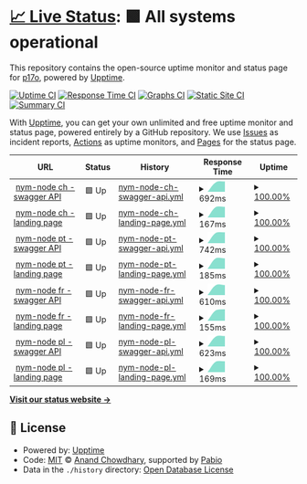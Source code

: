 # [📈 Live Status](https://status.p17o.com): <!--live status--> **🟩 All systems operational**

This repository contains the open-source uptime monitor and status page for [p17o](https://status.p17o.com), powered by [Upptime](https://github.com/upptime/upptime).

[![Uptime CI](https://github.com/p17o/nym-nodes-upptime/workflows/Uptime%20CI/badge.svg)](https://github.com/p17o/nym-nodes-upptime/actions?query=workflow%3A%22Uptime+CI%22)
[![Response Time CI](https://github.com/p17o/nym-nodes-upptime/workflows/Response%20Time%20CI/badge.svg)](https://github.com/p17o/nym-nodes-upptime/actions?query=workflow%3A%22Response+Time+CI%22)
[![Graphs CI](https://github.com/p17o/nym-nodes-upptime/workflows/Graphs%20CI/badge.svg)](https://github.com/p17o/nym-nodes-upptime/actions?query=workflow%3A%22Graphs+CI%22)
[![Static Site CI](https://github.com/p17o/nym-nodes-upptime/workflows/Static%20Site%20CI/badge.svg)](https://github.com/p17o/nym-nodes-upptime/actions?query=workflow%3A%22Static+Site+CI%22)
[![Summary CI](https://github.com/p17o/nym-nodes-upptime/workflows/Summary%20CI/badge.svg)](https://github.com/p17o/nym-nodes-upptime/actions?query=workflow%3A%22Summary+CI%22)

With [Upptime](https://upptime.js.org), you can get your own unlimited and free uptime monitor and status page, powered entirely by a GitHub repository. We use [Issues](https://github.com/p17o/nym-nodes-upptime/issues) as incident reports, [Actions](https://github.com/p17o/nym-nodes-upptime/actions) as uptime monitors, and [Pages](https://status.p17o.com) for the status page.

<!--start: status pages-->
<!-- This summary is generated by Upptime (https://github.com/upptime/upptime) -->
<!-- Do not edit this manually, your changes will be overwritten -->
<!-- prettier-ignore -->
| URL | Status | History | Response Time | Uptime |
| --- | ------ | ------- | ------------- | ------ |
| <img alt="" src="https://icons.duckduckgo.com/ip3/nym-exit.ch-node1.p17o.com.ico" height="13"> [nym-node ch - swagger API](https://nym-exit.ch-node1.p17o.com/api/v1/swagger/#/) | 🟩 Up | [nym-node-ch-swagger-api.yml](https://github.com/p17o/nym-nodes-upptime/commits/HEAD/history/nym-node-ch-swagger-api.yml) | <details><summary><img alt="Response time graph" src="./graphs/nym-node-ch-swagger-api/response-time-week.png" height="20"> 692ms</summary><br><a href="https://status.p17o.com/history/nym-node-ch-swagger-api"><img alt="Response time 692" src="https://img.shields.io/endpoint?url=https%3A%2F%2Fraw.githubusercontent.com%2Fp17o%2Fnym-nodes-upptime%2FHEAD%2Fapi%2Fnym-node-ch-swagger-api%2Fresponse-time.json"></a><br><a href="https://status.p17o.com/history/nym-node-ch-swagger-api"><img alt="24-hour response time 715" src="https://img.shields.io/endpoint?url=https%3A%2F%2Fraw.githubusercontent.com%2Fp17o%2Fnym-nodes-upptime%2FHEAD%2Fapi%2Fnym-node-ch-swagger-api%2Fresponse-time-day.json"></a><br><a href="https://status.p17o.com/history/nym-node-ch-swagger-api"><img alt="7-day response time 692" src="https://img.shields.io/endpoint?url=https%3A%2F%2Fraw.githubusercontent.com%2Fp17o%2Fnym-nodes-upptime%2FHEAD%2Fapi%2Fnym-node-ch-swagger-api%2Fresponse-time-week.json"></a><br><a href="https://status.p17o.com/history/nym-node-ch-swagger-api"><img alt="30-day response time 692" src="https://img.shields.io/endpoint?url=https%3A%2F%2Fraw.githubusercontent.com%2Fp17o%2Fnym-nodes-upptime%2FHEAD%2Fapi%2Fnym-node-ch-swagger-api%2Fresponse-time-month.json"></a><br><a href="https://status.p17o.com/history/nym-node-ch-swagger-api"><img alt="1-year response time 692" src="https://img.shields.io/endpoint?url=https%3A%2F%2Fraw.githubusercontent.com%2Fp17o%2Fnym-nodes-upptime%2FHEAD%2Fapi%2Fnym-node-ch-swagger-api%2Fresponse-time-year.json"></a></details> | <details><summary><a href="https://status.p17o.com/history/nym-node-ch-swagger-api">100.00%</a></summary><a href="https://status.p17o.com/history/nym-node-ch-swagger-api"><img alt="All-time uptime 100.00%" src="https://img.shields.io/endpoint?url=https%3A%2F%2Fraw.githubusercontent.com%2Fp17o%2Fnym-nodes-upptime%2FHEAD%2Fapi%2Fnym-node-ch-swagger-api%2Fuptime.json"></a><br><a href="https://status.p17o.com/history/nym-node-ch-swagger-api"><img alt="24-hour uptime 100.00%" src="https://img.shields.io/endpoint?url=https%3A%2F%2Fraw.githubusercontent.com%2Fp17o%2Fnym-nodes-upptime%2FHEAD%2Fapi%2Fnym-node-ch-swagger-api%2Fuptime-day.json"></a><br><a href="https://status.p17o.com/history/nym-node-ch-swagger-api"><img alt="7-day uptime 100.00%" src="https://img.shields.io/endpoint?url=https%3A%2F%2Fraw.githubusercontent.com%2Fp17o%2Fnym-nodes-upptime%2FHEAD%2Fapi%2Fnym-node-ch-swagger-api%2Fuptime-week.json"></a><br><a href="https://status.p17o.com/history/nym-node-ch-swagger-api"><img alt="30-day uptime 100.00%" src="https://img.shields.io/endpoint?url=https%3A%2F%2Fraw.githubusercontent.com%2Fp17o%2Fnym-nodes-upptime%2FHEAD%2Fapi%2Fnym-node-ch-swagger-api%2Fuptime-month.json"></a><br><a href="https://status.p17o.com/history/nym-node-ch-swagger-api"><img alt="1-year uptime 100.00%" src="https://img.shields.io/endpoint?url=https%3A%2F%2Fraw.githubusercontent.com%2Fp17o%2Fnym-nodes-upptime%2FHEAD%2Fapi%2Fnym-node-ch-swagger-api%2Fuptime-year.json"></a></details>
| <img alt="" src="https://icons.duckduckgo.com/ip3/nym-exit.ch-node1.p17o.com.ico" height="13"> [nym-node ch - landing page](https://nym-exit.ch-node1.p17o.com/) | 🟩 Up | [nym-node-ch-landing-page.yml](https://github.com/p17o/nym-nodes-upptime/commits/HEAD/history/nym-node-ch-landing-page.yml) | <details><summary><img alt="Response time graph" src="./graphs/nym-node-ch-landing-page/response-time-week.png" height="20"> 167ms</summary><br><a href="https://status.p17o.com/history/nym-node-ch-landing-page"><img alt="Response time 167" src="https://img.shields.io/endpoint?url=https%3A%2F%2Fraw.githubusercontent.com%2Fp17o%2Fnym-nodes-upptime%2FHEAD%2Fapi%2Fnym-node-ch-landing-page%2Fresponse-time.json"></a><br><a href="https://status.p17o.com/history/nym-node-ch-landing-page"><img alt="24-hour response time 166" src="https://img.shields.io/endpoint?url=https%3A%2F%2Fraw.githubusercontent.com%2Fp17o%2Fnym-nodes-upptime%2FHEAD%2Fapi%2Fnym-node-ch-landing-page%2Fresponse-time-day.json"></a><br><a href="https://status.p17o.com/history/nym-node-ch-landing-page"><img alt="7-day response time 167" src="https://img.shields.io/endpoint?url=https%3A%2F%2Fraw.githubusercontent.com%2Fp17o%2Fnym-nodes-upptime%2FHEAD%2Fapi%2Fnym-node-ch-landing-page%2Fresponse-time-week.json"></a><br><a href="https://status.p17o.com/history/nym-node-ch-landing-page"><img alt="30-day response time 167" src="https://img.shields.io/endpoint?url=https%3A%2F%2Fraw.githubusercontent.com%2Fp17o%2Fnym-nodes-upptime%2FHEAD%2Fapi%2Fnym-node-ch-landing-page%2Fresponse-time-month.json"></a><br><a href="https://status.p17o.com/history/nym-node-ch-landing-page"><img alt="1-year response time 167" src="https://img.shields.io/endpoint?url=https%3A%2F%2Fraw.githubusercontent.com%2Fp17o%2Fnym-nodes-upptime%2FHEAD%2Fapi%2Fnym-node-ch-landing-page%2Fresponse-time-year.json"></a></details> | <details><summary><a href="https://status.p17o.com/history/nym-node-ch-landing-page">100.00%</a></summary><a href="https://status.p17o.com/history/nym-node-ch-landing-page"><img alt="All-time uptime 100.00%" src="https://img.shields.io/endpoint?url=https%3A%2F%2Fraw.githubusercontent.com%2Fp17o%2Fnym-nodes-upptime%2FHEAD%2Fapi%2Fnym-node-ch-landing-page%2Fuptime.json"></a><br><a href="https://status.p17o.com/history/nym-node-ch-landing-page"><img alt="24-hour uptime 100.00%" src="https://img.shields.io/endpoint?url=https%3A%2F%2Fraw.githubusercontent.com%2Fp17o%2Fnym-nodes-upptime%2FHEAD%2Fapi%2Fnym-node-ch-landing-page%2Fuptime-day.json"></a><br><a href="https://status.p17o.com/history/nym-node-ch-landing-page"><img alt="7-day uptime 100.00%" src="https://img.shields.io/endpoint?url=https%3A%2F%2Fraw.githubusercontent.com%2Fp17o%2Fnym-nodes-upptime%2FHEAD%2Fapi%2Fnym-node-ch-landing-page%2Fuptime-week.json"></a><br><a href="https://status.p17o.com/history/nym-node-ch-landing-page"><img alt="30-day uptime 100.00%" src="https://img.shields.io/endpoint?url=https%3A%2F%2Fraw.githubusercontent.com%2Fp17o%2Fnym-nodes-upptime%2FHEAD%2Fapi%2Fnym-node-ch-landing-page%2Fuptime-month.json"></a><br><a href="https://status.p17o.com/history/nym-node-ch-landing-page"><img alt="1-year uptime 100.00%" src="https://img.shields.io/endpoint?url=https%3A%2F%2Fraw.githubusercontent.com%2Fp17o%2Fnym-nodes-upptime%2FHEAD%2Fapi%2Fnym-node-ch-landing-page%2Fuptime-year.json"></a></details>
| <img alt="" src="https://icons.duckduckgo.com/ip3/nym-exit.pt-node1.p17o.com.ico" height="13"> [nym-node pt - swagger API](https://nym-exit.pt-node1.p17o.com/api/v1/swagger/#/) | 🟩 Up | [nym-node-pt-swagger-api.yml](https://github.com/p17o/nym-nodes-upptime/commits/HEAD/history/nym-node-pt-swagger-api.yml) | <details><summary><img alt="Response time graph" src="./graphs/nym-node-pt-swagger-api/response-time-week.png" height="20"> 742ms</summary><br><a href="https://status.p17o.com/history/nym-node-pt-swagger-api"><img alt="Response time 742" src="https://img.shields.io/endpoint?url=https%3A%2F%2Fraw.githubusercontent.com%2Fp17o%2Fnym-nodes-upptime%2FHEAD%2Fapi%2Fnym-node-pt-swagger-api%2Fresponse-time.json"></a><br><a href="https://status.p17o.com/history/nym-node-pt-swagger-api"><img alt="24-hour response time 755" src="https://img.shields.io/endpoint?url=https%3A%2F%2Fraw.githubusercontent.com%2Fp17o%2Fnym-nodes-upptime%2FHEAD%2Fapi%2Fnym-node-pt-swagger-api%2Fresponse-time-day.json"></a><br><a href="https://status.p17o.com/history/nym-node-pt-swagger-api"><img alt="7-day response time 742" src="https://img.shields.io/endpoint?url=https%3A%2F%2Fraw.githubusercontent.com%2Fp17o%2Fnym-nodes-upptime%2FHEAD%2Fapi%2Fnym-node-pt-swagger-api%2Fresponse-time-week.json"></a><br><a href="https://status.p17o.com/history/nym-node-pt-swagger-api"><img alt="30-day response time 742" src="https://img.shields.io/endpoint?url=https%3A%2F%2Fraw.githubusercontent.com%2Fp17o%2Fnym-nodes-upptime%2FHEAD%2Fapi%2Fnym-node-pt-swagger-api%2Fresponse-time-month.json"></a><br><a href="https://status.p17o.com/history/nym-node-pt-swagger-api"><img alt="1-year response time 742" src="https://img.shields.io/endpoint?url=https%3A%2F%2Fraw.githubusercontent.com%2Fp17o%2Fnym-nodes-upptime%2FHEAD%2Fapi%2Fnym-node-pt-swagger-api%2Fresponse-time-year.json"></a></details> | <details><summary><a href="https://status.p17o.com/history/nym-node-pt-swagger-api">100.00%</a></summary><a href="https://status.p17o.com/history/nym-node-pt-swagger-api"><img alt="All-time uptime 100.00%" src="https://img.shields.io/endpoint?url=https%3A%2F%2Fraw.githubusercontent.com%2Fp17o%2Fnym-nodes-upptime%2FHEAD%2Fapi%2Fnym-node-pt-swagger-api%2Fuptime.json"></a><br><a href="https://status.p17o.com/history/nym-node-pt-swagger-api"><img alt="24-hour uptime 100.00%" src="https://img.shields.io/endpoint?url=https%3A%2F%2Fraw.githubusercontent.com%2Fp17o%2Fnym-nodes-upptime%2FHEAD%2Fapi%2Fnym-node-pt-swagger-api%2Fuptime-day.json"></a><br><a href="https://status.p17o.com/history/nym-node-pt-swagger-api"><img alt="7-day uptime 100.00%" src="https://img.shields.io/endpoint?url=https%3A%2F%2Fraw.githubusercontent.com%2Fp17o%2Fnym-nodes-upptime%2FHEAD%2Fapi%2Fnym-node-pt-swagger-api%2Fuptime-week.json"></a><br><a href="https://status.p17o.com/history/nym-node-pt-swagger-api"><img alt="30-day uptime 100.00%" src="https://img.shields.io/endpoint?url=https%3A%2F%2Fraw.githubusercontent.com%2Fp17o%2Fnym-nodes-upptime%2FHEAD%2Fapi%2Fnym-node-pt-swagger-api%2Fuptime-month.json"></a><br><a href="https://status.p17o.com/history/nym-node-pt-swagger-api"><img alt="1-year uptime 100.00%" src="https://img.shields.io/endpoint?url=https%3A%2F%2Fraw.githubusercontent.com%2Fp17o%2Fnym-nodes-upptime%2FHEAD%2Fapi%2Fnym-node-pt-swagger-api%2Fuptime-year.json"></a></details>
| <img alt="" src="https://icons.duckduckgo.com/ip3/nym-exit.pt-node1.p17o.com.ico" height="13"> [nym-node pt - landing page](https://nym-exit.pt-node1.p17o.com/) | 🟩 Up | [nym-node-pt-landing-page.yml](https://github.com/p17o/nym-nodes-upptime/commits/HEAD/history/nym-node-pt-landing-page.yml) | <details><summary><img alt="Response time graph" src="./graphs/nym-node-pt-landing-page/response-time-week.png" height="20"> 185ms</summary><br><a href="https://status.p17o.com/history/nym-node-pt-landing-page"><img alt="Response time 185" src="https://img.shields.io/endpoint?url=https%3A%2F%2Fraw.githubusercontent.com%2Fp17o%2Fnym-nodes-upptime%2FHEAD%2Fapi%2Fnym-node-pt-landing-page%2Fresponse-time.json"></a><br><a href="https://status.p17o.com/history/nym-node-pt-landing-page"><img alt="24-hour response time 181" src="https://img.shields.io/endpoint?url=https%3A%2F%2Fraw.githubusercontent.com%2Fp17o%2Fnym-nodes-upptime%2FHEAD%2Fapi%2Fnym-node-pt-landing-page%2Fresponse-time-day.json"></a><br><a href="https://status.p17o.com/history/nym-node-pt-landing-page"><img alt="7-day response time 185" src="https://img.shields.io/endpoint?url=https%3A%2F%2Fraw.githubusercontent.com%2Fp17o%2Fnym-nodes-upptime%2FHEAD%2Fapi%2Fnym-node-pt-landing-page%2Fresponse-time-week.json"></a><br><a href="https://status.p17o.com/history/nym-node-pt-landing-page"><img alt="30-day response time 185" src="https://img.shields.io/endpoint?url=https%3A%2F%2Fraw.githubusercontent.com%2Fp17o%2Fnym-nodes-upptime%2FHEAD%2Fapi%2Fnym-node-pt-landing-page%2Fresponse-time-month.json"></a><br><a href="https://status.p17o.com/history/nym-node-pt-landing-page"><img alt="1-year response time 185" src="https://img.shields.io/endpoint?url=https%3A%2F%2Fraw.githubusercontent.com%2Fp17o%2Fnym-nodes-upptime%2FHEAD%2Fapi%2Fnym-node-pt-landing-page%2Fresponse-time-year.json"></a></details> | <details><summary><a href="https://status.p17o.com/history/nym-node-pt-landing-page">100.00%</a></summary><a href="https://status.p17o.com/history/nym-node-pt-landing-page"><img alt="All-time uptime 100.00%" src="https://img.shields.io/endpoint?url=https%3A%2F%2Fraw.githubusercontent.com%2Fp17o%2Fnym-nodes-upptime%2FHEAD%2Fapi%2Fnym-node-pt-landing-page%2Fuptime.json"></a><br><a href="https://status.p17o.com/history/nym-node-pt-landing-page"><img alt="24-hour uptime 100.00%" src="https://img.shields.io/endpoint?url=https%3A%2F%2Fraw.githubusercontent.com%2Fp17o%2Fnym-nodes-upptime%2FHEAD%2Fapi%2Fnym-node-pt-landing-page%2Fuptime-day.json"></a><br><a href="https://status.p17o.com/history/nym-node-pt-landing-page"><img alt="7-day uptime 100.00%" src="https://img.shields.io/endpoint?url=https%3A%2F%2Fraw.githubusercontent.com%2Fp17o%2Fnym-nodes-upptime%2FHEAD%2Fapi%2Fnym-node-pt-landing-page%2Fuptime-week.json"></a><br><a href="https://status.p17o.com/history/nym-node-pt-landing-page"><img alt="30-day uptime 100.00%" src="https://img.shields.io/endpoint?url=https%3A%2F%2Fraw.githubusercontent.com%2Fp17o%2Fnym-nodes-upptime%2FHEAD%2Fapi%2Fnym-node-pt-landing-page%2Fuptime-month.json"></a><br><a href="https://status.p17o.com/history/nym-node-pt-landing-page"><img alt="1-year uptime 100.00%" src="https://img.shields.io/endpoint?url=https%3A%2F%2Fraw.githubusercontent.com%2Fp17o%2Fnym-nodes-upptime%2FHEAD%2Fapi%2Fnym-node-pt-landing-page%2Fuptime-year.json"></a></details>
| <img alt="" src="https://icons.duckduckgo.com/ip3/nym-exit.fr-node1.p17o.com.ico" height="13"> [nym-node fr - swagger API](https://nym-exit.fr-node1.p17o.com/api/v1/swagger/#/) | 🟩 Up | [nym-node-fr-swagger-api.yml](https://github.com/p17o/nym-nodes-upptime/commits/HEAD/history/nym-node-fr-swagger-api.yml) | <details><summary><img alt="Response time graph" src="./graphs/nym-node-fr-swagger-api/response-time-week.png" height="20"> 610ms</summary><br><a href="https://status.p17o.com/history/nym-node-fr-swagger-api"><img alt="Response time 610" src="https://img.shields.io/endpoint?url=https%3A%2F%2Fraw.githubusercontent.com%2Fp17o%2Fnym-nodes-upptime%2FHEAD%2Fapi%2Fnym-node-fr-swagger-api%2Fresponse-time.json"></a><br><a href="https://status.p17o.com/history/nym-node-fr-swagger-api"><img alt="24-hour response time 605" src="https://img.shields.io/endpoint?url=https%3A%2F%2Fraw.githubusercontent.com%2Fp17o%2Fnym-nodes-upptime%2FHEAD%2Fapi%2Fnym-node-fr-swagger-api%2Fresponse-time-day.json"></a><br><a href="https://status.p17o.com/history/nym-node-fr-swagger-api"><img alt="7-day response time 610" src="https://img.shields.io/endpoint?url=https%3A%2F%2Fraw.githubusercontent.com%2Fp17o%2Fnym-nodes-upptime%2FHEAD%2Fapi%2Fnym-node-fr-swagger-api%2Fresponse-time-week.json"></a><br><a href="https://status.p17o.com/history/nym-node-fr-swagger-api"><img alt="30-day response time 610" src="https://img.shields.io/endpoint?url=https%3A%2F%2Fraw.githubusercontent.com%2Fp17o%2Fnym-nodes-upptime%2FHEAD%2Fapi%2Fnym-node-fr-swagger-api%2Fresponse-time-month.json"></a><br><a href="https://status.p17o.com/history/nym-node-fr-swagger-api"><img alt="1-year response time 610" src="https://img.shields.io/endpoint?url=https%3A%2F%2Fraw.githubusercontent.com%2Fp17o%2Fnym-nodes-upptime%2FHEAD%2Fapi%2Fnym-node-fr-swagger-api%2Fresponse-time-year.json"></a></details> | <details><summary><a href="https://status.p17o.com/history/nym-node-fr-swagger-api">100.00%</a></summary><a href="https://status.p17o.com/history/nym-node-fr-swagger-api"><img alt="All-time uptime 100.00%" src="https://img.shields.io/endpoint?url=https%3A%2F%2Fraw.githubusercontent.com%2Fp17o%2Fnym-nodes-upptime%2FHEAD%2Fapi%2Fnym-node-fr-swagger-api%2Fuptime.json"></a><br><a href="https://status.p17o.com/history/nym-node-fr-swagger-api"><img alt="24-hour uptime 100.00%" src="https://img.shields.io/endpoint?url=https%3A%2F%2Fraw.githubusercontent.com%2Fp17o%2Fnym-nodes-upptime%2FHEAD%2Fapi%2Fnym-node-fr-swagger-api%2Fuptime-day.json"></a><br><a href="https://status.p17o.com/history/nym-node-fr-swagger-api"><img alt="7-day uptime 100.00%" src="https://img.shields.io/endpoint?url=https%3A%2F%2Fraw.githubusercontent.com%2Fp17o%2Fnym-nodes-upptime%2FHEAD%2Fapi%2Fnym-node-fr-swagger-api%2Fuptime-week.json"></a><br><a href="https://status.p17o.com/history/nym-node-fr-swagger-api"><img alt="30-day uptime 100.00%" src="https://img.shields.io/endpoint?url=https%3A%2F%2Fraw.githubusercontent.com%2Fp17o%2Fnym-nodes-upptime%2FHEAD%2Fapi%2Fnym-node-fr-swagger-api%2Fuptime-month.json"></a><br><a href="https://status.p17o.com/history/nym-node-fr-swagger-api"><img alt="1-year uptime 100.00%" src="https://img.shields.io/endpoint?url=https%3A%2F%2Fraw.githubusercontent.com%2Fp17o%2Fnym-nodes-upptime%2FHEAD%2Fapi%2Fnym-node-fr-swagger-api%2Fuptime-year.json"></a></details>
| <img alt="" src="https://icons.duckduckgo.com/ip3/nym-exit.fr-node1.p17o.com.ico" height="13"> [nym-node fr - landing page](https://nym-exit.fr-node1.p17o.com/) | 🟩 Up | [nym-node-fr-landing-page.yml](https://github.com/p17o/nym-nodes-upptime/commits/HEAD/history/nym-node-fr-landing-page.yml) | <details><summary><img alt="Response time graph" src="./graphs/nym-node-fr-landing-page/response-time-week.png" height="20"> 155ms</summary><br><a href="https://status.p17o.com/history/nym-node-fr-landing-page"><img alt="Response time 155" src="https://img.shields.io/endpoint?url=https%3A%2F%2Fraw.githubusercontent.com%2Fp17o%2Fnym-nodes-upptime%2FHEAD%2Fapi%2Fnym-node-fr-landing-page%2Fresponse-time.json"></a><br><a href="https://status.p17o.com/history/nym-node-fr-landing-page"><img alt="24-hour response time 160" src="https://img.shields.io/endpoint?url=https%3A%2F%2Fraw.githubusercontent.com%2Fp17o%2Fnym-nodes-upptime%2FHEAD%2Fapi%2Fnym-node-fr-landing-page%2Fresponse-time-day.json"></a><br><a href="https://status.p17o.com/history/nym-node-fr-landing-page"><img alt="7-day response time 155" src="https://img.shields.io/endpoint?url=https%3A%2F%2Fraw.githubusercontent.com%2Fp17o%2Fnym-nodes-upptime%2FHEAD%2Fapi%2Fnym-node-fr-landing-page%2Fresponse-time-week.json"></a><br><a href="https://status.p17o.com/history/nym-node-fr-landing-page"><img alt="30-day response time 155" src="https://img.shields.io/endpoint?url=https%3A%2F%2Fraw.githubusercontent.com%2Fp17o%2Fnym-nodes-upptime%2FHEAD%2Fapi%2Fnym-node-fr-landing-page%2Fresponse-time-month.json"></a><br><a href="https://status.p17o.com/history/nym-node-fr-landing-page"><img alt="1-year response time 155" src="https://img.shields.io/endpoint?url=https%3A%2F%2Fraw.githubusercontent.com%2Fp17o%2Fnym-nodes-upptime%2FHEAD%2Fapi%2Fnym-node-fr-landing-page%2Fresponse-time-year.json"></a></details> | <details><summary><a href="https://status.p17o.com/history/nym-node-fr-landing-page">100.00%</a></summary><a href="https://status.p17o.com/history/nym-node-fr-landing-page"><img alt="All-time uptime 100.00%" src="https://img.shields.io/endpoint?url=https%3A%2F%2Fraw.githubusercontent.com%2Fp17o%2Fnym-nodes-upptime%2FHEAD%2Fapi%2Fnym-node-fr-landing-page%2Fuptime.json"></a><br><a href="https://status.p17o.com/history/nym-node-fr-landing-page"><img alt="24-hour uptime 100.00%" src="https://img.shields.io/endpoint?url=https%3A%2F%2Fraw.githubusercontent.com%2Fp17o%2Fnym-nodes-upptime%2FHEAD%2Fapi%2Fnym-node-fr-landing-page%2Fuptime-day.json"></a><br><a href="https://status.p17o.com/history/nym-node-fr-landing-page"><img alt="7-day uptime 100.00%" src="https://img.shields.io/endpoint?url=https%3A%2F%2Fraw.githubusercontent.com%2Fp17o%2Fnym-nodes-upptime%2FHEAD%2Fapi%2Fnym-node-fr-landing-page%2Fuptime-week.json"></a><br><a href="https://status.p17o.com/history/nym-node-fr-landing-page"><img alt="30-day uptime 100.00%" src="https://img.shields.io/endpoint?url=https%3A%2F%2Fraw.githubusercontent.com%2Fp17o%2Fnym-nodes-upptime%2FHEAD%2Fapi%2Fnym-node-fr-landing-page%2Fuptime-month.json"></a><br><a href="https://status.p17o.com/history/nym-node-fr-landing-page"><img alt="1-year uptime 100.00%" src="https://img.shields.io/endpoint?url=https%3A%2F%2Fraw.githubusercontent.com%2Fp17o%2Fnym-nodes-upptime%2FHEAD%2Fapi%2Fnym-node-fr-landing-page%2Fuptime-year.json"></a></details>
| <img alt="" src="https://icons.duckduckgo.com/ip3/nym-exit.pl-node1.p17o.com.ico" height="13"> [nym-node pl - swagger API](https://nym-exit.pl-node1.p17o.com/api/v1/swagger/#/) | 🟩 Up | [nym-node-pl-swagger-api.yml](https://github.com/p17o/nym-nodes-upptime/commits/HEAD/history/nym-node-pl-swagger-api.yml) | <details><summary><img alt="Response time graph" src="./graphs/nym-node-pl-swagger-api/response-time-week.png" height="20"> 623ms</summary><br><a href="https://status.p17o.com/history/nym-node-pl-swagger-api"><img alt="Response time 623" src="https://img.shields.io/endpoint?url=https%3A%2F%2Fraw.githubusercontent.com%2Fp17o%2Fnym-nodes-upptime%2FHEAD%2Fapi%2Fnym-node-pl-swagger-api%2Fresponse-time.json"></a><br><a href="https://status.p17o.com/history/nym-node-pl-swagger-api"><img alt="24-hour response time 632" src="https://img.shields.io/endpoint?url=https%3A%2F%2Fraw.githubusercontent.com%2Fp17o%2Fnym-nodes-upptime%2FHEAD%2Fapi%2Fnym-node-pl-swagger-api%2Fresponse-time-day.json"></a><br><a href="https://status.p17o.com/history/nym-node-pl-swagger-api"><img alt="7-day response time 623" src="https://img.shields.io/endpoint?url=https%3A%2F%2Fraw.githubusercontent.com%2Fp17o%2Fnym-nodes-upptime%2FHEAD%2Fapi%2Fnym-node-pl-swagger-api%2Fresponse-time-week.json"></a><br><a href="https://status.p17o.com/history/nym-node-pl-swagger-api"><img alt="30-day response time 623" src="https://img.shields.io/endpoint?url=https%3A%2F%2Fraw.githubusercontent.com%2Fp17o%2Fnym-nodes-upptime%2FHEAD%2Fapi%2Fnym-node-pl-swagger-api%2Fresponse-time-month.json"></a><br><a href="https://status.p17o.com/history/nym-node-pl-swagger-api"><img alt="1-year response time 623" src="https://img.shields.io/endpoint?url=https%3A%2F%2Fraw.githubusercontent.com%2Fp17o%2Fnym-nodes-upptime%2FHEAD%2Fapi%2Fnym-node-pl-swagger-api%2Fresponse-time-year.json"></a></details> | <details><summary><a href="https://status.p17o.com/history/nym-node-pl-swagger-api">100.00%</a></summary><a href="https://status.p17o.com/history/nym-node-pl-swagger-api"><img alt="All-time uptime 100.00%" src="https://img.shields.io/endpoint?url=https%3A%2F%2Fraw.githubusercontent.com%2Fp17o%2Fnym-nodes-upptime%2FHEAD%2Fapi%2Fnym-node-pl-swagger-api%2Fuptime.json"></a><br><a href="https://status.p17o.com/history/nym-node-pl-swagger-api"><img alt="24-hour uptime 100.00%" src="https://img.shields.io/endpoint?url=https%3A%2F%2Fraw.githubusercontent.com%2Fp17o%2Fnym-nodes-upptime%2FHEAD%2Fapi%2Fnym-node-pl-swagger-api%2Fuptime-day.json"></a><br><a href="https://status.p17o.com/history/nym-node-pl-swagger-api"><img alt="7-day uptime 100.00%" src="https://img.shields.io/endpoint?url=https%3A%2F%2Fraw.githubusercontent.com%2Fp17o%2Fnym-nodes-upptime%2FHEAD%2Fapi%2Fnym-node-pl-swagger-api%2Fuptime-week.json"></a><br><a href="https://status.p17o.com/history/nym-node-pl-swagger-api"><img alt="30-day uptime 100.00%" src="https://img.shields.io/endpoint?url=https%3A%2F%2Fraw.githubusercontent.com%2Fp17o%2Fnym-nodes-upptime%2FHEAD%2Fapi%2Fnym-node-pl-swagger-api%2Fuptime-month.json"></a><br><a href="https://status.p17o.com/history/nym-node-pl-swagger-api"><img alt="1-year uptime 100.00%" src="https://img.shields.io/endpoint?url=https%3A%2F%2Fraw.githubusercontent.com%2Fp17o%2Fnym-nodes-upptime%2FHEAD%2Fapi%2Fnym-node-pl-swagger-api%2Fuptime-year.json"></a></details>
| <img alt="" src="https://icons.duckduckgo.com/ip3/nym-exit.pl-node1.p17o.com.ico" height="13"> [nym-node pl - landing page](https://nym-exit.pl-node1.p17o.com/) | 🟩 Up | [nym-node-pl-landing-page.yml](https://github.com/p17o/nym-nodes-upptime/commits/HEAD/history/nym-node-pl-landing-page.yml) | <details><summary><img alt="Response time graph" src="./graphs/nym-node-pl-landing-page/response-time-week.png" height="20"> 169ms</summary><br><a href="https://status.p17o.com/history/nym-node-pl-landing-page"><img alt="Response time 169" src="https://img.shields.io/endpoint?url=https%3A%2F%2Fraw.githubusercontent.com%2Fp17o%2Fnym-nodes-upptime%2FHEAD%2Fapi%2Fnym-node-pl-landing-page%2Fresponse-time.json"></a><br><a href="https://status.p17o.com/history/nym-node-pl-landing-page"><img alt="24-hour response time 170" src="https://img.shields.io/endpoint?url=https%3A%2F%2Fraw.githubusercontent.com%2Fp17o%2Fnym-nodes-upptime%2FHEAD%2Fapi%2Fnym-node-pl-landing-page%2Fresponse-time-day.json"></a><br><a href="https://status.p17o.com/history/nym-node-pl-landing-page"><img alt="7-day response time 169" src="https://img.shields.io/endpoint?url=https%3A%2F%2Fraw.githubusercontent.com%2Fp17o%2Fnym-nodes-upptime%2FHEAD%2Fapi%2Fnym-node-pl-landing-page%2Fresponse-time-week.json"></a><br><a href="https://status.p17o.com/history/nym-node-pl-landing-page"><img alt="30-day response time 169" src="https://img.shields.io/endpoint?url=https%3A%2F%2Fraw.githubusercontent.com%2Fp17o%2Fnym-nodes-upptime%2FHEAD%2Fapi%2Fnym-node-pl-landing-page%2Fresponse-time-month.json"></a><br><a href="https://status.p17o.com/history/nym-node-pl-landing-page"><img alt="1-year response time 169" src="https://img.shields.io/endpoint?url=https%3A%2F%2Fraw.githubusercontent.com%2Fp17o%2Fnym-nodes-upptime%2FHEAD%2Fapi%2Fnym-node-pl-landing-page%2Fresponse-time-year.json"></a></details> | <details><summary><a href="https://status.p17o.com/history/nym-node-pl-landing-page">100.00%</a></summary><a href="https://status.p17o.com/history/nym-node-pl-landing-page"><img alt="All-time uptime 100.00%" src="https://img.shields.io/endpoint?url=https%3A%2F%2Fraw.githubusercontent.com%2Fp17o%2Fnym-nodes-upptime%2FHEAD%2Fapi%2Fnym-node-pl-landing-page%2Fuptime.json"></a><br><a href="https://status.p17o.com/history/nym-node-pl-landing-page"><img alt="24-hour uptime 100.00%" src="https://img.shields.io/endpoint?url=https%3A%2F%2Fraw.githubusercontent.com%2Fp17o%2Fnym-nodes-upptime%2FHEAD%2Fapi%2Fnym-node-pl-landing-page%2Fuptime-day.json"></a><br><a href="https://status.p17o.com/history/nym-node-pl-landing-page"><img alt="7-day uptime 100.00%" src="https://img.shields.io/endpoint?url=https%3A%2F%2Fraw.githubusercontent.com%2Fp17o%2Fnym-nodes-upptime%2FHEAD%2Fapi%2Fnym-node-pl-landing-page%2Fuptime-week.json"></a><br><a href="https://status.p17o.com/history/nym-node-pl-landing-page"><img alt="30-day uptime 100.00%" src="https://img.shields.io/endpoint?url=https%3A%2F%2Fraw.githubusercontent.com%2Fp17o%2Fnym-nodes-upptime%2FHEAD%2Fapi%2Fnym-node-pl-landing-page%2Fuptime-month.json"></a><br><a href="https://status.p17o.com/history/nym-node-pl-landing-page"><img alt="1-year uptime 100.00%" src="https://img.shields.io/endpoint?url=https%3A%2F%2Fraw.githubusercontent.com%2Fp17o%2Fnym-nodes-upptime%2FHEAD%2Fapi%2Fnym-node-pl-landing-page%2Fuptime-year.json"></a></details>

<!--end: status pages-->

[**Visit our status website →**](https://status.p17o.com)

## 📄 License

- Powered by: [Upptime](https://github.com/upptime/upptime)
- Code: [MIT](./LICENSE) © [Anand Chowdhary](https://anandchowdhary.com), supported by [Pabio](https://pabio.com)
- Data in the `./history` directory: [Open Database License](https://opendatacommons.org/licenses/odbl/1-0/)
